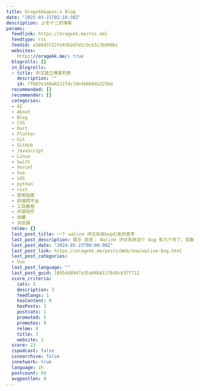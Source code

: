 ```yaml
---
title: Oragekk&apos;s Blog
date: "2025-03-21T02:18:38Z"
description: 上冬十二的博客
params:
  feedlink: https://oragekk.me/rss.xml
  feedtype: rss
  feedid: a38045722fe93b2d7d1c9cb5c3b990bc
  websites:
    https://oragekk.me/: true
  blogrolls: []
  in_blogrolls:
  - title: 中文独立博客列表
    description: ""
    id: 7fb87e348a8211f4c19e4b0b0da225bd
  recommended: []
  recommender: []
  categories:
  - AI
  - About
  - Blog
  - CSS
  - Dart
  - Flutter
  - Git
  - GitHub
  - JavaScript
  - Linux
  - Swift
  - Vercel
  - Vue
  - iOS
  - python
  - rust
  - 使用指南
  - 前端跨平台
  - 工具教程
  - 开源软件
  - 收藏
  - 浏览器
  relme: {}
  last_post_title: 一个 waline 评论系统bug引发的思考
  last_post_description: 提示 前言： Waline 评论系统这个 bug 有几个月了，现象就是回复完其他人的评论后，评论内容会保留在顶部输入框中，而且不会自动清空。具体见
  last_post_date: "2024-05-23T00:00:00Z"
  last_post_link: https://oragekk.me/posts/Web/Vue/waline-bug.html
  last_post_categories:
  - Vue
  last_post_language: ""
  last_post_guid: 18954d8947a35a94b81176d9c637f712
  score_criteria:
    cats: 5
    description: 3
    feedlangs: 1
    hasContent: 0
    hasPosts: 3
    postcats: 1
    promoted: 5
    promotes: 0
    relme: 0
    title: 3
    website: 2
  score: 23
  ispodcast: false
  isnoarchive: false
  innetwork: true
  language: zh
  postcount: 69
  avgpostlen: 0
---
```

